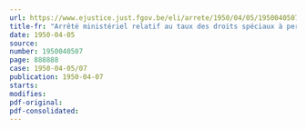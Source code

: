 ```yaml
---
url: https://www.ejustice.just.fgov.be/eli/arrete/1950/04/05/1950040507/justel
title-fr: "Arrêté ministériel relatif au taux des droits spéciaux à percevoir à l'importation de certains produits agricoles et horticoles (abrogé par AR 04-01-1951)"
date: 1950-04-05
source:
number: 1950040507
page: 888888
case: 1950-04-05/07
publication: 1950-04-07
starts:
modifies:
pdf-original:
pdf-consolidated:
---
```


